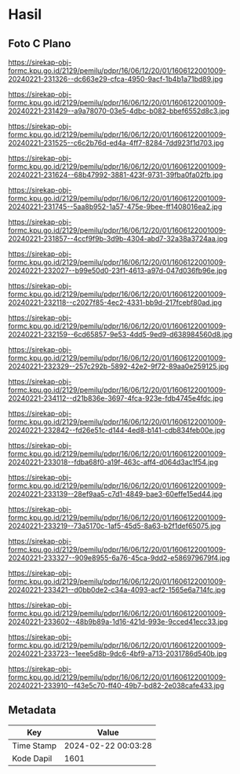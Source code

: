 # Hasil

## Foto C Plano

https://sirekap-obj-formc.kpu.go.id/2129/pemilu/pdpr/16/06/12/20/01/1606122001009-20240221-231326--dc663e29-cfca-4950-9acf-1b4b1a71bd89.jpg

https://sirekap-obj-formc.kpu.go.id/2129/pemilu/pdpr/16/06/12/20/01/1606122001009-20240221-231429--a9a78070-03e5-4dbc-b082-bbef6552d8c3.jpg

https://sirekap-obj-formc.kpu.go.id/2129/pemilu/pdpr/16/06/12/20/01/1606122001009-20240221-231525--c6c2b76d-ed4a-4ff7-8284-7dd923f1d703.jpg

https://sirekap-obj-formc.kpu.go.id/2129/pemilu/pdpr/16/06/12/20/01/1606122001009-20240221-231624--68b47992-3881-423f-9731-39fba0fa02fb.jpg

https://sirekap-obj-formc.kpu.go.id/2129/pemilu/pdpr/16/06/12/20/01/1606122001009-20240221-231745--5aa8b952-1a57-475e-9bee-ff1408016ea2.jpg

https://sirekap-obj-formc.kpu.go.id/2129/pemilu/pdpr/16/06/12/20/01/1606122001009-20240221-231857--4ccf9f9b-3d9b-4304-abd7-32a38a3724aa.jpg

https://sirekap-obj-formc.kpu.go.id/2129/pemilu/pdpr/16/06/12/20/01/1606122001009-20240221-232027--b99e50d0-23f1-4613-a97d-047d036fb96e.jpg

https://sirekap-obj-formc.kpu.go.id/2129/pemilu/pdpr/16/06/12/20/01/1606122001009-20240221-232118--c2027f85-4ec2-4331-bb9d-217fcebf80ad.jpg

https://sirekap-obj-formc.kpu.go.id/2129/pemilu/pdpr/16/06/12/20/01/1606122001009-20240221-232159--6cd65857-9e53-4dd5-9ed9-d638984560d8.jpg

https://sirekap-obj-formc.kpu.go.id/2129/pemilu/pdpr/16/06/12/20/01/1606122001009-20240221-232329--257c292b-5892-42e2-9f72-89aa0e259125.jpg

https://sirekap-obj-formc.kpu.go.id/2129/pemilu/pdpr/16/06/12/20/01/1606122001009-20240221-234112--d21b836e-3697-4fca-923e-fdb4745e4fdc.jpg

https://sirekap-obj-formc.kpu.go.id/2129/pemilu/pdpr/16/06/12/20/01/1606122001009-20240221-232842--fd26e51c-d144-4ed8-b141-cdb834feb00e.jpg

https://sirekap-obj-formc.kpu.go.id/2129/pemilu/pdpr/16/06/12/20/01/1606122001009-20240221-233018--fdba68f0-a19f-463c-aff4-d064d3ac1f54.jpg

https://sirekap-obj-formc.kpu.go.id/2129/pemilu/pdpr/16/06/12/20/01/1606122001009-20240221-233139--28ef9aa5-c7d1-4849-bae3-60effe15ed44.jpg

https://sirekap-obj-formc.kpu.go.id/2129/pemilu/pdpr/16/06/12/20/01/1606122001009-20240221-233219--73a5170c-1af5-45d5-8a63-b2f1def65075.jpg

https://sirekap-obj-formc.kpu.go.id/2129/pemilu/pdpr/16/06/12/20/01/1606122001009-20240221-233327--909e8955-6a76-45ca-9dd2-e586979679f4.jpg

https://sirekap-obj-formc.kpu.go.id/2129/pemilu/pdpr/16/06/12/20/01/1606122001009-20240221-233421--d0bb0de2-c34a-4093-acf2-1565e6a714fc.jpg

https://sirekap-obj-formc.kpu.go.id/2129/pemilu/pdpr/16/06/12/20/01/1606122001009-20240221-233602--48b9b89a-1d16-421d-993e-9cced41ecc33.jpg

https://sirekap-obj-formc.kpu.go.id/2129/pemilu/pdpr/16/06/12/20/01/1606122001009-20240221-233723--1eee5d8b-9dc6-4bf9-a713-2031786d540b.jpg

https://sirekap-obj-formc.kpu.go.id/2129/pemilu/pdpr/16/06/12/20/01/1606122001009-20240221-233910--f43e5c70-ff40-49b7-bd82-2e038cafe433.jpg


## Metadata

| Key        | Value               |
| ---------- | ------------------- |
| Time Stamp | 2024-02-22 00:03:28 |
| Kode Dapil | 1601                |



